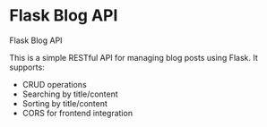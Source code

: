 # Flask Blog API

Flask Blog API

This is a simple RESTful API for managing blog posts using Flask.
It supports:
- CRUD operations
- Searching by title/content
- Sorting by title/content
- CORS for frontend integration